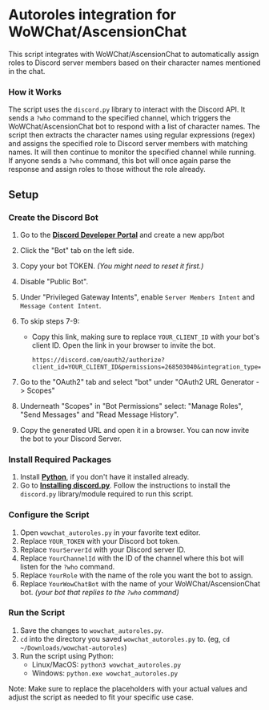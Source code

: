 # Autoroles integration for WoWChat/AscensionChat

This script integrates with WoWChat/AscensionChat to automatically assign roles to Discord server members based on their character names mentioned in the chat.

### How it Works

The script uses the `discord.py` library to interact with the Discord API. It sends a `?who` command to the specified channel, which triggers the WoWChat/AscensionChat bot to respond with a list of character names. The script then extracts the character names using regular expressions (regex) and assigns the specified role to Discord server members with matching names. It will then continue to monitor the specified channel while running. If anyone sends a `?who` command, this bot will once again parse the response and assign roles to those without the role already.

## Setup

### Create the Discord Bot

1. Go to the [**Discord Developer Portal**](https://discord.com/developers/applications) and create a new app/bot
2. Click the "Bot" tab on the left side.
3. Copy your bot TOKEN. _(You might need to reset it first.)_
4. Disable "Public Bot".
5. Under "Privileged Gateway Intents", enable `Server Members Intent` and `Message Content Intent`.
6. To skip steps 7-9:

   - Copy this link, making sure to replace `YOUR_CLIENT_ID` with your bot's client ID. Open the link in your browser to invite the bot.

     ```https
     https://discord.com/oauth2/authorize?client_id=YOUR_CLIENT_ID&permissions=268503040&integration_type=0&scope=bot
     ```

7. Go to the "OAuth2" tab and select "bot" under "OAuth2 URL Generator -> Scopes"
8. Underneath "Scopes" in "Bot Permissions" select: "Manage Roles", "Send Messages" and "Read Message History".
9. Copy the generated URL and open it in a browser. You can now invite the bot to your Discord Server.

### Install Required Packages

1. Install [**Python**](https://www.python.org/downloads/), if you don't have it installed already.
2. Go to [**Installing discord.py**](https://discordpy.readthedocs.io/en/stable/intro.html#installing). Follow the instructions to install the `discord.py` library/module required to run this script.

### Configure the Script

1. Open `wowchat_autoroles.py` in your favorite text editor.
2. Replace `YOUR_TOKEN` with your Discord bot token.
3. Replace `YourServerId` with your Discord server ID.
4. Replace `YourChannelId` with the ID of the channel where this bot will listen for the `?who` command.
5. Replace `YourRole` with the name of the role you want the bot to assign.
6. Replace `YourWowChatBot` with the name of your WoWChat/AscensionChat bot. _(your bot that replies to the `?who` command)_

### Run the Script

1. Save the changes to `wowchat_autoroles.py`.
2. `cd` into the directory you saved `wowchat_autoroles.py` to. (eg, `cd ~/Downloads/wowchat-autoroles`)
3. Run the script using Python:
   - Linux/MacOS: `python3 wowchat_autoroles.py`
   - Windows: `python.exe wowchat_autoroles.py`

Note: Make sure to replace the placeholders with your actual values and adjust the script as needed to fit your specific use case.

